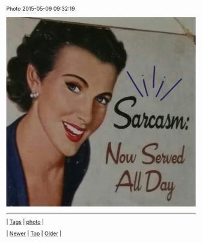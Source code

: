 <!--
title: Photo 2015-05-09 09
date: 2020-06-28T15:27:00.079Z
tags: photo
-->


Photo 2015-05-09 09:32:19

![](118511776824-0.jpg)

<!--BOTTOM-POST-NAVIGATION-->
---

| [Tags](tags.md) | [photo](tag-photo.md) |

| [Newer](118442403544.md) | [Top](index.md) | [Older](118526970314.md) |